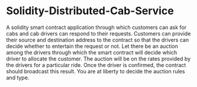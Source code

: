 # Solidity-Distributed-Cab-Service
A solidity smart contract application through which customers can ask for cabs and cab drivers can
respond to their requests. Customers can provide their source and destination address to the contract so
that the drivers can decide whether to entertain the request or not. Let there be an auction among the
drivers through which the smart contract will decide which driver to allocate the customer. The auction will
be on the rates provided by the drivers for a particular ride. Once the driver is confirmed, the contract should
broadcast this result. You are at liberty to decide the auction rules and type.
